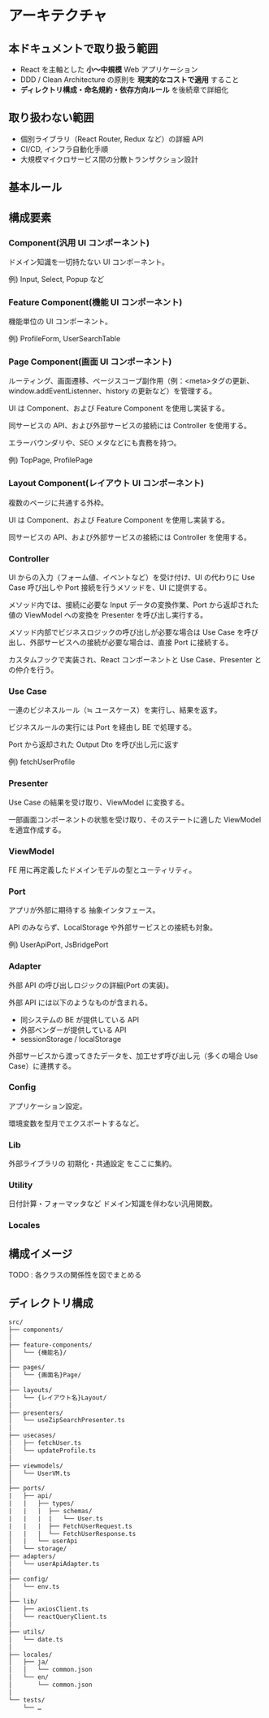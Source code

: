# アーキテクチャ

## 本ドキュメントで取り扱う範囲

- React を主軸とした **小〜中規模** Web アプリケーション
- DDD / Clean Architecture の原則を **現実的なコストで適用** すること
- **ディレクトリ構成・命名規約・依存方向ルール** を後続章で詳細化

## 取り扱わない範囲

- 個別ライブラリ（React Router, Redux など）の詳細 API
- CI/CD, インフラ自動化手順
- 大規模マイクロサービス間の分散トランザクション設計

## 基本ルール

## 構成要素

### Component(汎用 UI コンポーネント)

ドメイン知識を一切持たない UI コンポーネント。

例) Input, Select, Popup など

### Feature Component(機能 UI コンポーネント)

機能単位の UI コンポーネント。

例) ProfileForm, UserSearchTable

### Page Component(画面 UI コンポーネント)

ルーティング、画面遷移、ページスコープ副作用（例：\<meta\>タグの更新、window.addEventListenner、history の更新など）を管理する。

UI は Component、および Feature Component を使用し実装する。

同サービスの API、および外部サービスの接続には Controller を使用する。

エラーバウンダリや、SEO メタなどにも責務を持つ。

例) TopPage, ProfilePage

### Layout Component(レイアウト UI コンポーネント)

複数のページに共通する外枠。

UI は Component、および Feature Component を使用し実装する。

同サービスの API、および外部サービスの接続には Controller を使用する。

### Controller

UI からの入力（フォーム値、イベントなど）を受け付け、UI の代わりに Use Case 呼び出しや Port 接続を行うメソッドを、UI に提供する。

メソッド内では、接続に必要な Input データの変換作業、Port から返却された値の ViewModel への変換を Presenter を呼び出し実行する。

メソッド内部でビジネスロジックの呼び出しが必要な場合は Use Case を呼び出し、外部サービスへの接続が必要な場合は、直接 Port に接続する。

カスタムフックで実装され、React コンポーネントと Use Case、Presenter との仲介を行う。

### Use Case

一連のビジネスルール（≒ ユースケース）を実行し、結果を返す。

ビジネスルールの実行には Port を経由し BE で処理する。

Port から返却された Output Dto を呼び出し元に返す

例) fetchUserProfile

### Presenter

Use Case の結果を受け取り、ViewModel に変換する。

一部画面コンポーネントの状態を受け取り、そのステートに適した ViewModel を適宜作成する。

### ViewModel

FE 用に再定義したドメインモデルの型とユーティリティ。

### Port

アプリが外部に期待する 抽象インタフェース。

API のみならず、LocalStorage や外部サービスとの接続も対象。

例) UserApiPort, JsBridgePort

### Adapter

外部 API の呼び出しロジックの詳細(Port の実装)。

外部 API には以下のようなものが含まれる。

- 同システムの BE が提供している API
- 外部ベンダーが提供している API
- sessionStorage / localStorage

外部サービスから渡ってきたデータを、加工せず呼び出し元（多くの場合 Use Case）に連携する。

### Config

アプリケーション設定。

環境変数を型月でエクスポートするなど。

### Lib

外部ライブラリの 初期化・共通設定 をここに集約。

### Utility

日付計算・フォーマッタなど ドメイン知識を伴わない汎用関数。

### Locales

## 構成イメージ

TODO : 各クラスの関係性を図でまとめる

## ディレクトリ構成

```txt
src/
├── components/
│
├── feature-components/
│   └── {機能名}/
│
├── pages/
│   └── {画面名}Page/
│
├── layouts/
│   └── {レイアウト名}Layout/
│
├── presenters/
│   └── useZipSearchPresenter.ts
│
├── usecases/
│   ├── fetchUser.ts
│   └── updateProfile.ts
│
├── viewmodels/
│   └── UserVM.ts
│
├── ports/
|   ├── api/
|   |   ├── types/
|   |   |  ├── schemas/
|   |   |  |   └── User.ts
|   |   |  ├── FetchUserRequest.ts
|   |   |  └── FetchUserResponse.ts
│   |   └── userApi
│   └── storage/
├── adapters/
│   └── userApiAdapter.ts
│
├── config/
│   └── env.ts
│
├── lib/
│   ├── axiosClient.ts
│   └── reactQueryClient.ts
│
├── utils/
│   └── date.ts
│
├── locales/
│   ├── ja/
│   │   └── common.json
│   └── en/
│       └── common.json
│
└── tests/
    └── …

```
